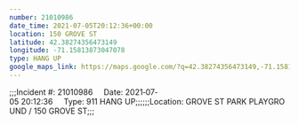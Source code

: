 ```yaml
---
number: 21010986
date_time: 2021-07-05T20:12:36+00:00
location: 150 GROVE ST
latitude: 42.38274356473149
longitude: -71.15813873047078
type: HANG UP
google_maps_link: https://maps.google.com/?q=42.38274356473149,-71.15813873047078
---
```


;;;Incident #: 21010986     Date: 2021‐07‐05 20:12:36     Type: 911 HANG UP;;;;;;Location: GROVE ST PARK PLAYGROUND / 150 GROVE ST;;;
